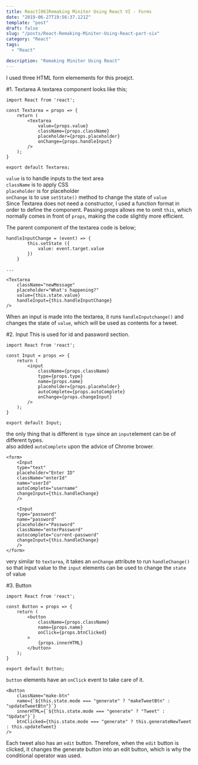 ```yaml
---
title: React[06]Remaking Miniter Using React VI - Forms
date: "2019-06-27T19:56:37.121Z"
template: "post"
draft: false
slug: "/posts/React-Remaking-Miniter-Using-React-part-six"
category: "React"
tags:
  - "React"

description: "Remaking Miniter Using React"
---
```


I used three HTML form elemements for this proejct.

#1. Textarea
A textarea component looks like this;

```
import React from 'react';

const Textarea = props => {
    return (
        <textarea
            value={props.value}
            className={props.className}
            placeholder={props.placeholder}
            onChange={props.handleInput}
        />
    );
}

export default Textarea;
```

`value` is to handle inputs to the text area <br>
`className` is to apply CSS<br>
`placeholder` is for placeholder<br>
`onChange` is to use `setState()` method to change the state of `value`<br>
Since Textarea does not need a constructor, I used a function format in order to define the component. Passing props allows me to omit `this`, which normally comes in front of `props`, making the code slightly more efficient.

The parent component of the textarea code is below;

```
handleInputChange = (event) => {
        this.setState ({
            value: event.target.value
        })
    }

...

<Textarea
    className="newMessage"
    placeholder="What's happening?"
    value={this.state.value}
    handleInput={this.handleInputChange}
/>
```

When an input is made into the textarea, it runs `handleInputchange()` and changes the state of `value`, which will be used as contents for a tweet.

#2. Input
This is used for id and password section.

```
import React from 'react';

const Input = props => {
    return (
        <input
            className={props.className}
            type={props.type}
            name={props.name}
            placeholder={props.placeholder}
            autoComplete={props.autoComplete}
            onChange={props.changeInput}
        />
    );
}

export default Input;
```

the only thing that is different is `type` since an `input`element can be of different types. <br>
also added `autoComplete` upon the advice of Chrome brower.

```
<form>
    <Input
    type="text"
    placeholder="Enter ID"
    className="enterId"
    name="userId"
    autoComplete="username"
    changeInput={this.handleChange}
    />

    <Input
    type="password"
    name="password"
    placeholder="Password"
    className="enterPassword"
    autocomplete="current-password"
    changeInput={this.handleChange}
    />
</form>
```

very similar to `textarea`, it takes an `onChange` attribute to run `handleChange()` so that input value to the `input` elements can be used to change the `state` of value

#3. Button

```
import React from 'react';

const Button = props => {
    return (
        <button
            className={props.className}
            name={props.name}
            onClick={props.btnClicked}
        >
            {props.innerHTML}
        </button>
    );
}

export default Button;
```

`button` elements have an `onClick` event to take care of it.

```
<Button
    className="make-btn"
    name={`${this.state.mode === "generate" ? "makeTweetBtn" : "updateTweetBtn"}`}
    innerHTML={`${this.state.mode === "generate" ? "Tweet" : "Update"}`}
    btnClicked={this.state.mode === "generate" ? this.generateNewTweet : this.updateTweet}
/>
```

Each tweet also has an `edit` button. Therefore, when the `edit` button is clicked, it changes the generate button into an edit button, which is why the conditional operator was used.
